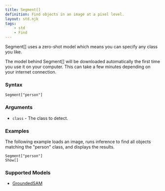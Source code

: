```yaml
---
title: Segment[]
definition: Find objects in an image at a pixel level.
layout: std.njk
tags:
    - std
    - Find
---
```


Segment[] uses a zero-shot model which means you can specify any class you like.

<div class="note">
<p>The model behind Segment[] will be downloaded automatically the first time you use it on your computer. This can take a few minutes depending on your internet connection.</p>
</div>

### Syntax

```Segment[]
Segment["person"]
```
### Arguments

- `class` - The class to detect.

### Examples

The following example loads an image, runs inference to find all objects matching the "person" class, and displays the results.

```Load["./photo.jpg"]
Segment["person"]
Show[]
```
### Supported Models

- [GroundedSAM](https://github.com/autodistill/autodistill-grounded-sam)